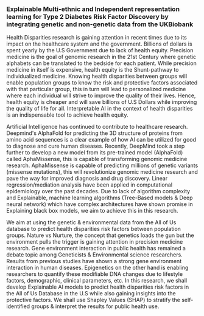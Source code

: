 ### Explainable Multi-ethnic and Independent representation learning for Type 2 Diabetes Risk Factor Discovery by integrating genetic and non-genetic data from the UKBiobank



Health Disparities research is gaining attention in recent times due to its impact on the healthcare system and the government. Billions of dollars is spent yearly by the U.S Government due to lack of health equity. Precision medicine is the goal of genomic research in the 21st Century where genetic alphabets can be translated to the bedside for each patient. While precision medicine in itself is expensive, health equity is the Shunt-pathway to individualized medicine. Knowing health disparities between groups will enable population groups to know the risk and protective factors associated with that particular group, this in turn will lead to personalized medicine where each individual will strive to improve the quality of their lives. Hence, health equity is cheaper and will save billions of U.S Dollars while improving the quality of life for all. Interpretable AI in the context of health disparities is an indispensable tool to achieve health equity.

Artificial Intelligence has continued to contribute to healthcare research. Deepmind's AlphaFold for predicting the 3D structure of proteins from amino acid sequences is a clear example of how AI can be utilized for good to diagnose and cure human diseases. Recently, DeepMind took a step further to develop a new model from its pre-trained model (AlphaFold) called AphaMissense, this is capable of transforming genomic medicine research. AphaMissense is capable of predicting millions of genetic variants (missense mutations), this will revolutionize genomic medicine research and pave the way for improved diagnosis and drug discovery.
Linear regression/mediation analysis have been applied in computational epidemiology over the past decades. Due to lack of algorithm complexity and Explainable, machine learning algorithms (Tree-Based models & Deep neural network) which have complex architectures have shown promise in Explaining black box models, we aim to achieve this in this research.

We aim at using the genetic & environmental data from the All of Us database to predict health disparities risk factors between population groups. Nature vs Nurture, the concept that genetics loads the gun but the environment pulls the trigger is gaining attention in precision medicine research. Gene environment interaction in public health has remained a debate topic among Geneticists & Environmental science researchers. Results from previous studies have shown a strong gene environment interaction in human diseases. Epigenetics on the other hand is enabling researchers to quantify these modifiable DNA changes due to lifestyle factors, demographic, clinical parameters, etc.
In this research, we shall develop Explainable AI models to predict health disparities risk factors in the All of Us Database in the U.S while also gaining insights into the protective factors. We shall use Shapley Values (SHAP) to stratify the self-identified groups & interpret the results for public health use.
